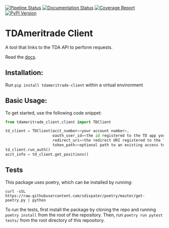 [![Pipeline Status](https://gitlab.com/tdameritrade-tools/tdameritrade-client/badges/master/pipeline.svg)](https://gitlab.com/tdameritrade-tools/tdameritrade-client/commits/master) [![Documentation Status](https://readthedocs.org/projects/tdameritrade-client/badge/?version=latest)](https://tdameritrade-client.readthedocs.io/en/latest/?badge=latest) [![Coverage Report](https://gitlab.com/tdameritrade-tools/tdameritrade-client/badges/master/coverage.svg)](https://gitlab.com/tdameritrade-tools/tdameritrade-client/commits/master) [![PyPI Version](https://badge.fury.io/py/tdameritrade-client.svg)](https://badge.fury.io/py/tdameritrade-client)

# TDAmeritrade Client

A tool that links to the TDA API to perform requests.

Read the [docs](https://tdameritrade-client.readthedocs.io/en/latest/?#).

## Installation:
Run `pip install tdameritrade-client` within a virtual environment

## Basic Usage:
To get started, use the following code snippet:

``` python
from tdameritrade_client.client import TDClient

td_client = TDClient(acct_number=<your account number>,
                     oauth_user_id=<the id registered to the TD app you would like to authenticate with>,
                     redirect_uri=<the redirect URI registered to the TD app>,
                     token_path=<optional path to an existing access token>)
td_client.run_auth()
acct_info = td_client.get_positions()
```

## Tests
This package uses poetry, which can be installed by running:
```
curl -sSL https://raw.githubusercontent.com/sdispater/poetry/master/get-poetry.py | python
```
To run the tests, first install the package by cloning the repo and running `poetry install` from the root of the
repository. Then, run `poetry run pytest tests/` from the root directory of this repository.
